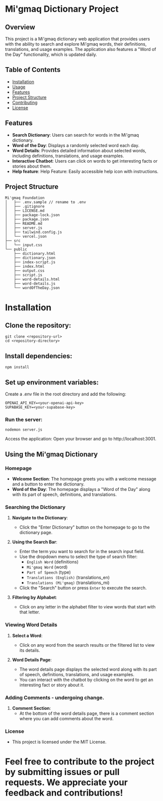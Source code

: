 # Mi'gmaq Dictionary Project

## Overview

This project is a Mi'gmaq dictionary web application that provides users with the ability to search and explore Mi'gmaq words, their definitions, translations, and usage examples. The application also features a "Word of the Day" functionality, which is updated daily.

## Table of Contents

- [Installation](#installation)
- [Usage](#usage)
- [Features](#features)
- [Project Structure](#project-structure)
- [Contributing](#contributing)
- [License](#license)

## Features

- **Search Dictionary**: Users can search for words in the Mi'gmaq dictionary.
- **Word of the Day**: Displays a randomly selected word each day.
- **Word Details**: Provides detailed information about selected words, including definitions, translations, and usage examples.
- **Interactive Chatbot**: Users can click on words to get interesting facts or stories about them.
- **Help feature**: Help Feature: Easily accessible help icon with instructions.

## Project Structure

```
Mi'gmaq Foundation
│   ├── .env.sample // rename to .env
│   ├── .gitignore
│   ├── LICENSE.md
│   ├── package-lock.json
│   ├── package.json
│   ├── README.md
│   ├── server.js
│   ├── tailwind.config.js
│   └── vercel.json
├── src
│   └── input.css
└── public
    ├── dictionary.html
    ├── dictionary.json
    ├── index-script.js
    ├── index.html
    ├── output.css
    ├── script.js
    ├── word-details.html
    ├── word-details.js
    └── wordOfTheDay.json
```

# Installation

## Clone the repository:

```
git clone <repository-url>
cd <repository-directory>

```
## Install dependencies:

```
npm install
```

## Set up environment variables:
Create a .env file in the root directory and add the following:

```
OPENAI_API_KEY=<your-openai-api-key>
SUPABASE_KEY=<your-supabase-key>
```

### Run the server:
```
nodemon server.js
```
Access the application: Open your browser and go to http://localhost:3001.

## Using the Mi'gmaq Dictionary

### Homepage

- **Welcome Section**: The homepage greets you with a welcome message and a button to enter the dictionary.
- **Word of the Day**: The homepage displays a "Word of the Day" along with its part of speech, definitions, and translations.

### Searching the Dictionary

1. **Navigate to the Dictionary**:
   - Click the "Enter Dictionary" button on the homepage to go to the dictionary page.

2. **Using the Search Bar**:
   - Enter the term you want to search for in the search input field.
   - Use the dropdown menu to select the type of search filter:
     - `English Word` (definitions)
     - `Mi'gmaq Word` (word)
     - `Part of Speech` (type)
     - `Translations (English)` (translations_en)
     - `Translations (Mi'gmaq)` (translations_mi)
   - Click the "Search" button or press `Enter` to execute the search.

3. **Filtering by Alphabet**:
   - Click on any letter in the alphabet filter to view words that start with that letter.

### Viewing Word Details

1. **Select a Word**:
   - Click on any word from the search results or the filtered list to view its details.

2. **Word Details Page**:
   - The word details page displays the selected word along with its part of speech, definitions, translations, and usage examples.
   - You can interact with the chatbot by clicking on the word to get an interesting fact or story about it.

### Adding Comments - undergoing change.

1. **Comment Section**:
   - At the bottom of the word details page, there is a comment section where you can add comments about the word.
   
### License
- This project is licensed under the MIT License.
  
# Feel free to contribute to the project by submitting issues or pull requests. We appreciate your feedback and contributions!


